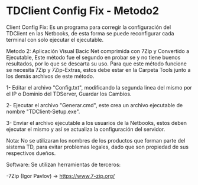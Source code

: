 # TDClient Config Fix - Metodo2

Client Config Fix: Es un programa para corregir la configuración del TDClient en las Netbooks, de esta forma se puede reconfigurar cada terminal con solo ejecutar el ejecutable.

Metodo 2: Aplicación Visual Bacic Net comprimida con 7Zip y Convertido a Ejecutable, Este método fue el segundo en probar se y no tiene buenos resultados, por lo que se descarta su uso.
 Para que este método funcione se necesita 7Zip y 7Zip-Extras, estos debe estar en la Carpeta Tools junto a los demás archivos de este método.

  1- Editar el archivo "Config.txt", modificando la segunda linea del mismo por el IP o Dominio del TDServer, Guardar los Cambios.
 
  2- Ejecutar el archivo "Generar.cmd", este crea un archivo ejecutable de nombre "TDClient-Setup.exe".

  3- Enviar el archivo ejecutable a los usuarios de la Netbooks, estos deben ejecutar el mismo y así se actualiza la configuración del servidor.


Nota: No se utilizaran los nombres de los productos que forman parte del sistema TD, para evitar problemas legales, dado que son propiedad de sus respectivos dueños.

Software: Se utilizan herramientas de terceros:

 -7Zip (Igor Pavlov) -> https://www.7-zip.org/
